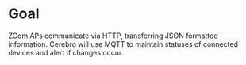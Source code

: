 # Goal
ZCom APs communicate via HTTP, transferring JSON formatted information. Cerebro will use MQTT to maintain statuses of connected devices and alert if changes occur.

